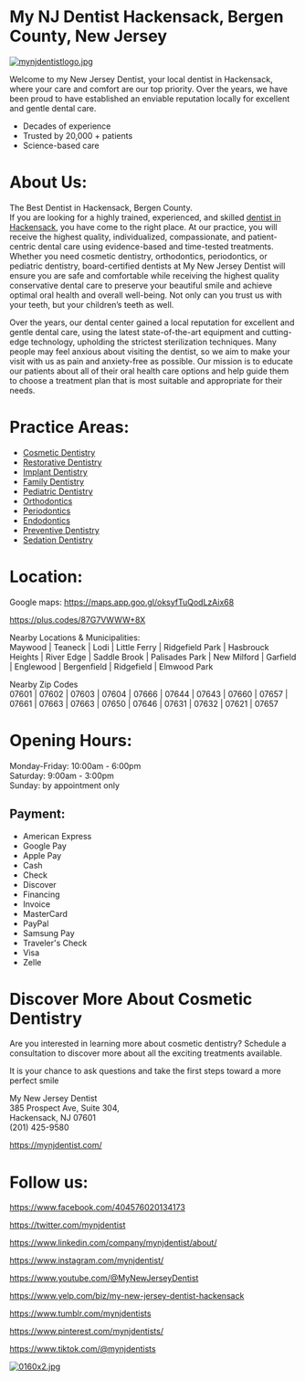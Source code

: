 <h1>My NJ Dentist Hackensack, Bergen County, New Jersey</h1>
<p><a href="https://jpcdn.it/img/1d10e687c6be75042ce61affc9c24ffa.jpg" rel="nofollow"><img src="https://jpcdn.it/img/small/1d10e687c6be75042ce61affc9c24ffa.jpg" border="0" alt="mynjdentistlogo.jpg"></a></p>
<p>Welcome to my New Jersey Dentist, your local dentist in Hackensack, where your care and comfort are our top priority. Over the years, we have been proud to have established an enviable reputation locally for excellent and gentle dental care.&nbsp;</p>
<ul>
<li>Decades of experience</li>
<li>Trusted by 20,000 + patients</li>
<li>Science-based care</li>
</ul>
<h1>About Us:</h1>
<p>The Best Dentist in Hackensack, Bergen County.<br>If you are looking for a highly trained, experienced, and skilled<span>&nbsp;</span><a href="https://mynjdentist.com/">dentist in Hackensack</a>, you have come to the right place. At our practice, you will receive the highest quality, individualized, compassionate, and patient-centric dental care using evidence-based and time-tested treatments. Whether you need<span>&nbsp;</span>cosmetic dentistry, orthodontics, periodontics, or pediatric dentistry, board-certified dentists at My New Jersey Dentist will ensure you are safe and comfortable while receiving the highest quality conservative dental care to preserve your beautiful smile and achieve optimal oral health and overall well-being. Not only can you trust us with your teeth, but your children&rsquo;s teeth as well.&nbsp;</p>
<p>Over the years, our dental center gained a local reputation for excellent and gentle dental care, using the latest state-of-the-art equipment and cutting-edge technology, upholding the strictest sterilization techniques. Many people may feel anxious about visiting the dentist, so we aim to make your visit with us as pain and anxiety-free as possible. Our mission is to educate our patients about all of their oral health care options and help guide them to choose a treatment plan that is most suitable and appropriate for their needs.</p>
<h1>Practice Areas:</h1>
<ul class="two-col">
<li><a href="https://mynjdentist.com/cosmetic-dentistry/">Cosmetic Dentistry</a></li>
<li><a href="https://mynjdentist.com/restorative-dentistry/">Restorative Dentistry</a></li>
<li><a href="https://mynjdentist.com/dental-implants/">Implant Dentistry</a></li>
<li><a href="https://mynjdentist.com/family-dentistry/">Family Dentistry</a></li>
<li><a href="https://mynjdentist.com/pediatric-dentistry/">Pediatric Dentistry</a></li>
<li><a href="https://mynjdentist.com/orthodontics/">Orthodontics</a></li>
<li><a href="https://mynjdentist.com/periodontics/">Periodontics</a></li>
<li><a href="https://mynjdentist.com/endodontics/">Endodontics</a></li>
<li><a href="https://mynjdentist.com/preventive-dentistry/">Preventive Dentistry</a></li>
<li><a href="https://mynjdentist.com/sedation-dentistry/">Sedation Dentistry</a></li>
</ul>
<h1>Location:</h1>
<p>Google maps:<span>&nbsp;</span><a href="https://maps.app.goo.gl/oksyfTuQodLzAix68">https://maps.app.goo.gl/oksyfTuQodLzAix68</a></p>
<p><a href="https://plus.codes/87G7VWWW+8X">https://plus.codes/87G7VWWW+8X</a></p>
<p>Nearby Locations &amp; Municipalities:<br>Maywood | Teaneck | Lodi | Little Ferry | Ridgefield Park | Hasbrouck Heights | River Edge | Saddle Brook | Palisades Park | New Milford | Garfield | Englewood | Bergenfield | Ridgefield | Elmwood Park</p>
<p>Nearby Zip Codes<br>07601 | 07602 | 07603 | 07604 | 07666 | 07644 | 07643 | 07660 | 07657 | 07661 | 07663 | 07663 | 07650 | 07646 | 07631 | 07632 | 07621 | 07657</p>
<h1>Opening Hours:</h1>
<p>Monday-Friday: 10:00am - 6:00pm<br>Saturday: 9:00am - 3:00pm<br>Sunday: by appointment only</p>
<p></p>
<h2>Payment:</h2>
<ul>
<li>American Express</li>
<li>Google Pay</li>
<li>Apple Pay</li>
<li>Cash</li>
<li>Check</li>
<li>Discover</li>
<li>Financing</li>
<li>Invoice</li>
<li>MasterCard</li>
<li>PayPal</li>
<li>Samsung Pay</li>
<li>Traveler's Check</li>
<li>Visa</li>
<li>Zelle</li>
</ul>
<h1>Discover More&nbsp;About Cosmetic Dentistry</h1>
<p></p>
<p>Are you interested in learning more about cosmetic dentistry? Schedule a consultation to discover more about all the exciting treatments available.</p>
<p>It is your chance to ask questions and take the first steps toward a more perfect smile</p>
<p></p>
<p>My New Jersey Dentist<br>385 Prospect Ave, Suite 304,&nbsp;<br>Hackensack, NJ 07601<br>(201) 425-9580</p>
<p><a href="https://mynjdentist.com/">https://mynjdentist.com/</a></p>
<h1>Follow us:</h1>
<p><a href="https://www.facebook.com/404576020134173">https://www.facebook.com/404576020134173</a></p>
<p><a href="https://twitter.com/mynjdentist">https://twitter.com/mynjdentist</a></p>
<p><a href="https://www.linkedin.com/company/mynjdentist/about/">https://www.linkedin.com/company/mynjdentist/about/</a></p>
<p><a href="https://www.instagram.com/mynjdentist/">https://www.instagram.com/mynjdentist/</a></p>
<p><a href="https://www.youtube.com/@MyNewJerseyDentist">https://www.youtube.com/@MyNewJerseyDentist</a></p>
<p><a href="https://www.yelp.com/biz/my-new-jersey-dentist-hackensack">https://www.yelp.com/biz/my-new-jersey-dentist-hackensack</a></p>
<p><a href="https://www.tumblr.com/mynjdentists">https://www.tumblr.com/mynjdentists</a></p>
<p><a href="https://www.pinterest.com/mynjdentists/">https://www.pinterest.com/mynjdentists/</a></p>
<p><a href="https://www.tiktok.com/@mynjdentists">https://www.tiktok.com/@mynjdentists</a></p>
<p><a href="https://jpcdn.it/img/22e9d671886f6b9af9fd6582bf188fb1.jpg" rel="nofollow"><img src="https://jpcdn.it/img/small/22e9d671886f6b9af9fd6582bf188fb1.jpg" border="0" alt="0160x2.jpg"></a></p>
<p></p>
